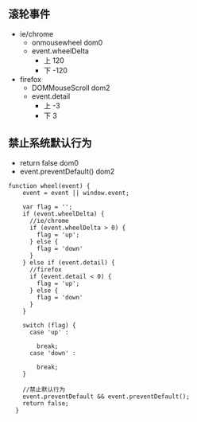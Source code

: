 ## 滚轮事件
* ie/chrome
	* onmousewheel  dom0
	* event.wheelDelta 
		* 上 120
		* 下 -120
* firefox
	* DOMMouseScroll dom2
	* event.detail
		* 上 -3
		* 下 3

## 禁止系统默认行为
* return false dom0
* event.preventDefault()  dom2


```
function wheel(event) {
    event = event || window.event;

    var flag = '';
    if (event.wheelDelta) {
      //ie/chrome
      if (event.wheelDelta > 0) {
        flag = 'up';
      } else {
        flag = 'down'
      }
    } else if (event.detail) {
      //firefox
      if (event.detail < 0) {
        flag = 'up';
      } else {
        flag = 'down'
      }
    }

    switch (flag) {
      case 'up' :
		
        break;
      case 'down' :

        break;
    }
	
    //禁止默认行为
    event.preventDefault && event.preventDefault();
    return false;
  }
```